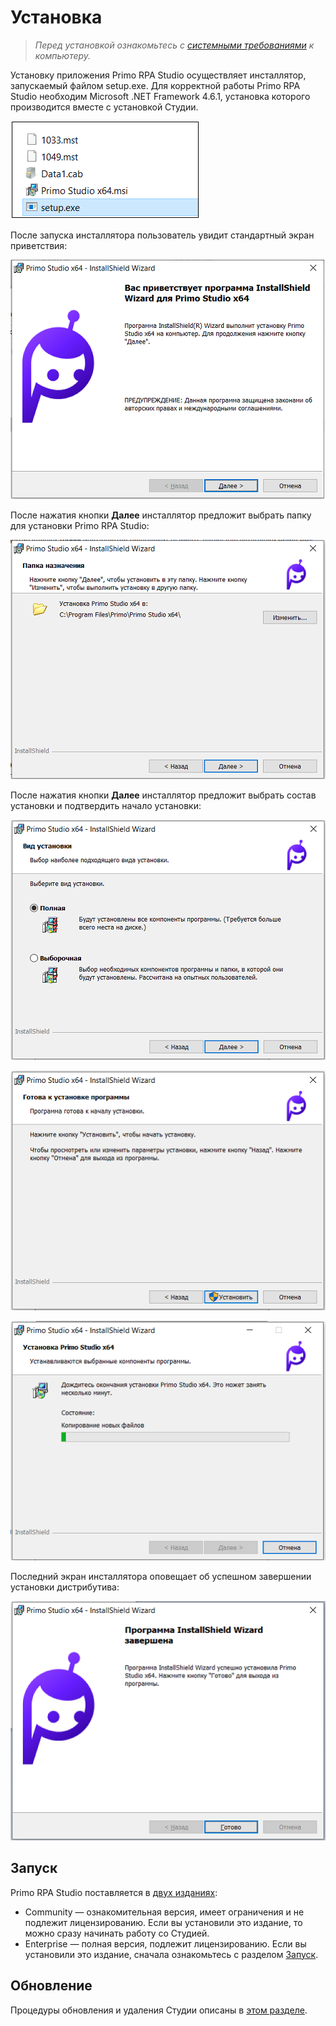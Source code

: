 # Установка 

> *Перед установкой ознакомьтесь с [системными требованиями](https://docs.primo-rpa.ru/primo-rpa/primo-studio/systemreq) к компьютеру.*

Установку приложения Primo RPA Studio осуществляет инсталлятор, запускаемый файлом setup.exe. Для корректной работы Primo RPA Studio необходим Microsoft .NET Framework 4.6.1, установка которого производится вместе с установкой Студии.

![](<../../.gitbook/assets1/Install-files1.png>)

После запуска инсталлятора пользователь увидит стандартный экран приветствия:

![](<../../.gitbook/assets1/Install-welcome.png>)

После нажатия кнопки **Далее** инсталлятор предложит выбрать папку для установки Primo RPA Studio:

![](<../../.gitbook/assets1/Install-destinationfolder.png>)

После нажатия кнопки **Далее** инсталлятор предложит выбрать состав установки и подтвердить начало установки:

![](<../../.gitbook/assets1/Install-installtype.png>)

![](<../../.gitbook/assets1/Install-ready.png>)

![](<../../.gitbook/assets1/Install-process.png>)

Последний экран инсталлятора оповещает об успешном завершении установки дистрибутива:

![](../../.gitbook/assets1/Install-finish.png)

## Запуск

Primo RPA Studio поставляется в [двух изданиях](https://docs.primo-rpa.ru/primo-rpa/primo-studio/editions): 
* Community —  ознакомительная версия, имеет ограничения и не подлежит лицензированию. Если вы установили это издание, то можно сразу начинать работу со Студией. 
* Enterprise — полная версия, подлежит лицензированию. Если вы установили это издание, сначала ознакомьтесь с разделом [Запуск](https://docs.primo-rpa.ru/primo-rpa/primo-studio/enterprise).

## Обновление 
Процедуры обновления и удаления Студии описаны в [этом разделе](https://docs.primo-rpa.ru/primo-rpa/primo-studio/installation/update).

